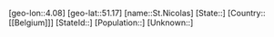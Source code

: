 ﻿---
location: [51.17,4.08]
type: City
tags:
- geo/City


SpocWebEntityId: 34479
isDeleted: false
confidential: public

---
[geo-lon::4.08]
[geo-lat::51.17]
[name::St.Nicolas]
[State::]
[Country::[[Belgium]]]
[StateId::]
[Population::]
[Unknown::]

